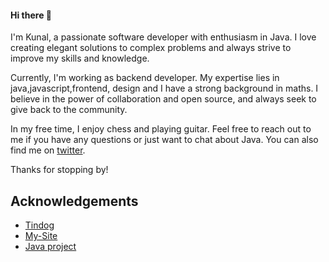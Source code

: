 #### Hi there 👋
 I'm Kunal, a passionate software developer with enthusiasm in Java. I love creating elegant solutions to complex problems and always strive to improve my skills and knowledge.

Currently, I'm working as backend developer. My expertise lies in java,javascript,frontend, design and I have a strong background in maths. I believe in the power of collaboration and open source, and always seek to give back to the community.

In my free time, I enjoy chess and playing guitar. Feel free to reach out to me if you have any questions or just want to chat about Java. You can also find me on [twitter](https://twitter.com/notdatkunal).

Thanks for stopping by!

## Acknowledgements

 - [Tindog](https://github.com/notdatkunal/tindog.git)
 - [My-Site](https://github.com/notdatkunal/My-site.git)
 - [Java project](https://github.com/notdatkunal/Swiggy.git)

